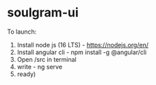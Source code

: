 # soulgram-ui



To launch:
1. Install node js (16 LTS) - https://nodejs.org/en/
2. Install angular cli - npm install -g @angular/cli
3. Open /src in terminal
4. write - ng serve
5. ready)
